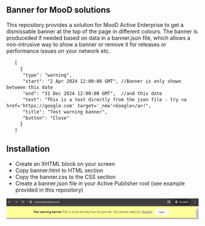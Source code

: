 Banner for MooD solutions
----
This repository provides a solution for MooD Active Enterprise to get a dismissable banner at the top of the page in different colours. 
The banner is produceded if needed based on data in a banner.json file, which allows a non-intrusive way to show a banner or remove it 
for releases or performance issues on your network etc.

```jsonc
   [
     {
      "type": "warning",
      "start": "2 Apr 2024 12:00:00 GMT", //Banner is only shown between this date
      "end": "31 Dec 2024 12:00:00 GMT",  //and this date
      "text": "This is a text directly from the json file - try <a href='https://google.com' target='_new'>Google</a>!",
      "title": "Test warning banner",
      "button": "Close"
     }
   ]
```

Installation
---
- Create an XHTML block on your screen
- Copy banner.html to HTML section
- Copy the banner.css to the CSS section
- Create a banner.json file in your Active Publisher root (see example provided in this repository)

![MooD Banner example](https://raw.githubusercontent.com/sorenstaun/mood-banner/main/example.png)
